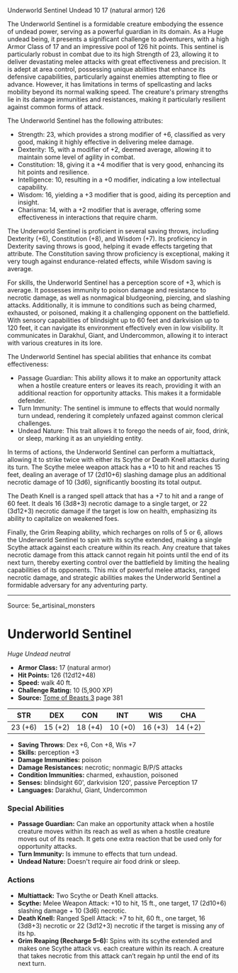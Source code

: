<MonsterName/>Underworld Sentinel</MonsterName>
<CreatureType/>Undead</CreatureType>
<CR/>10</CR>
<AC/>17 (natural armor)</AC>
<HP/>126</HP>
<summary>The Underworld Sentinel is a formidable creature embodying the essence of undead power, serving as a powerful guardian in its domain. As a Huge undead being, it presents a significant challenge to adventurers, with a high Armor Class of 17 and an impressive pool of 126 hit points. This sentinel is particularly robust in combat due to its high Strength of 23, allowing it to deliver devastating melee attacks with great effectiveness and precision. It is adept at area control, possessing unique abilities that enhance its defensive capabilities, particularly against enemies attempting to flee or advance. However, it has limitations in terms of spellcasting and lacks mobility beyond its normal walking speed. The creature's primary strengths lie in its damage immunities and resistances, making it particularly resilient against common forms of attack. </summary>

<detail>

The Underworld Sentinel has the following attributes: 
- Strength: 23, which provides a strong modifier of +6, classified as very good, making it highly effective in delivering melee damage.
- Dexterity: 15, with a modifier of +2, deemed average, allowing it to maintain some level of agility in combat.
- Constitution: 18, giving it a +4 modifier that is very good, enhancing its hit points and resilience.
- Intelligence: 10, resulting in a +0 modifier, indicating a low intellectual capability.
- Wisdom: 16, yielding a +3 modifier that is good, aiding its perception and insight.
- Charisma: 14, with a +2 modifier that is average, offering some effectiveness in interactions that require charm.

The Underworld Sentinel is proficient in several saving throws, including Dexterity (+6), Constitution (+8), and Wisdom (+7). Its proficiency in Dexterity saving throws is good, helping it evade effects targeting that attribute. The Constitution saving throw proficiency is exceptional, making it very tough against endurance-related effects, while Wisdom saving is average.

For skills, the Underworld Sentinel has a perception score of +3, which is average. It possesses immunity to poison damage and resistance to necrotic damage, as well as nonmagical bludgeoning, piercing, and slashing attacks. Additionally, it is immune to conditions such as being charmed, exhausted, or poisoned, making it a challenging opponent on the battlefield. With sensory capabilities of blindsight up to 60 feet and darkvision up to 120 feet, it can navigate its environment effectively even in low visibility. It communicates in Darakhul, Giant, and Undercommon, allowing it to interact with various creatures in its lore.

The Underworld Sentinel has special abilities that enhance its combat effectiveness:
- Passage Guardian: This ability allows it to make an opportunity attack when a hostile creature enters or leaves its reach, providing it with an additional reaction for opportunity attacks. This makes it a formidable defender.
- Turn Immunity: The sentinel is immune to effects that would normally turn undead, rendering it completely unfazed against common clerical challenges.
- Undead Nature: This trait allows it to forego the needs of air, food, drink, or sleep, marking it as an unyielding entity.

In terms of actions, the Underworld Sentinel can perform a multiattack, allowing it to strike twice with either its Scythe or Death Knell attacks during its turn. The Scythe melee weapon attack has a +10 to hit and reaches 15 feet, dealing an average of 17 (2d10+6) slashing damage plus an additional necrotic damage of 10 (3d6), significantly boosting its total output. 

The Death Knell is a ranged spell attack that has a +7 to hit and a range of 60 feet. It deals 16 (3d8+3) necrotic damage to a single target, or 22 (3d12+3) necrotic damage if the target is low on health, emphasizing its ability to capitalize on weakened foes.

Finally, the Grim Reaping ability, which recharges on rolls of 5 or 6, allows the Underworld Sentinel to spin with its scythe extended, making a single Scythe attack against each creature within its reach. Any creature that takes necrotic damage from this attack cannot regain hit points until the end of its next turn, thereby exerting control over the battlefield by limiting the healing capabilities of its opponents. This mix of powerful melee attacks, ranged necrotic damage, and strategic abilities makes the Underworld Sentinel a formidable adversary for any adventuring party.</detail>



---

Source: 5e_artisinal_monsters

# Underworld Sentinel

*Huge* *Undead* *neutral*

- **Armor Class:** 17 (natural armor)
- **Hit Points:** 126 (12d12+48)
- **Speed:** walk 40 ft.
- **Challenge Rating:** 10 (5,900 XP)
- **Source:** [Tome of Beasts 3](https://koboldpress.com/kpstore/product/tome-of-beasts-3-for-5th-edition/) page 381

| STR | DEX | CON | INT | WIS | CHA |
| --- | --- | --- | --- | --- | --- |
| 23 (+6) | 15 (+2) | 18 (+4) | 10 (+0) | 16 (+3) | 14 (+2) |

- **Saving Throws**: Dex +6, Con +8, Wis +7
- **Skills:** perception +3
- **Damage Immunities:** poison
- **Damage Resistances:** necrotic; nonmagic B/P/S attacks
- **Condition Immunities:** charmed, exhaustion, poisoned
- **Senses:** blindsight 60', darkvision 120', passive Perception 17
- **Languages:** Darakhul, Giant, Undercommon

### Special Abilities

- **Passage Guardian:** Can make an opportunity attack when a hostile creature moves within its reach as well as when a hostile creature moves out of its reach. It gets one extra reaction that be used only for opportunity attacks.
- **Turn Immunity:** Is immune to effects that turn undead.
- **Undead Nature:** Doesn't require air food drink or sleep.

### Actions

- **Multiattack:** Two Scythe or Death Knell attacks.
- **Scythe:** Melee Weapon Attack: +10 to hit, 15 ft., one target, 17 (2d10+6) slashing damage + 10 (3d6) necrotic.
- **Death Knell:** Ranged Spell Attack: +7 to hit, 60 ft., one target, 16 (3d8+3) necrotic or 22 (3d12+3) necrotic if the target is missing any of its hp.
- **Grim Reaping (Recharge 5–6):** Spins with its scythe extended and makes one Scythe attack vs. each creature within its reach. A creature that takes necrotic from this attack can’t regain hp until the end of its next turn.




